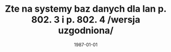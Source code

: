 ---
# Documentation: https://wowchemy.com/docs/managing-content/

title: Zte na systemy baz danych dla lan p. 802. 3 i p. 802. 4 /wersja uzgodniona/
subtitle: ''
summary: ''
authors:
- Leszek Borzemski
- sas
tags: []
categories: []
date: '1987-01-01'
lastmod: 2022-10-07T05:44:37Z
featured: false
draft: false

# Featured image
# To use, add an image named `featured.jpg/png` to your page's folder.
# Focal points: Smart, Center, TopLeft, Top, TopRight, Left, Right, BottomLeft, Bottom, BottomRight.
image:
  caption: ''
  focal_point: ''
  preview_only: false

# Projects (optional).
#   Associate this post with one or more of your projects.
#   Simply enter your project's folder or file name without extension.
#   E.g. `projects = ["internal-project"]` references `content/project/deep-learning/index.md`.
#   Otherwise, set `projects = []`.
projects: []
publishDate: '2022-10-07T05:44:36.817287Z'
publication_types:
- '4'
abstract: ''
publication: ''
---